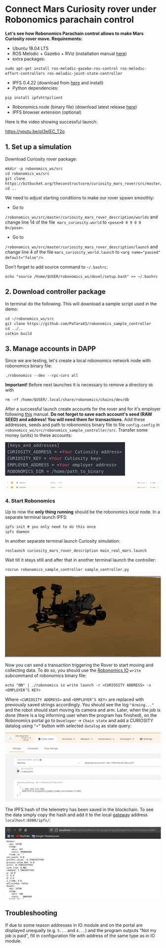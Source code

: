 # Connect Mars Curiosity rover under Robonomics parachain control

**Let's see how Robonomics Parachain control allows to make Mars Curiosity rover move. Requirements:**
- Ubuntu 18.04 LTS
- ROS Melodic + Gazebo + RViz (installation manual [here](http://wiki.ros.org/melodic/Installation))
- extra packages:
```shell
sudo apt-get install ros-melodic-gazebo-ros-control ros-melodic-effort-controllers ros-melodic-joint-state-controller
```
- IPFS 0.4.22 (download from [here](https://dist.ipfs.io/go-ipfs/v0.4.22/go-ipfs_v0.4.22_linux-386.tar.gz) and install)
- Python dependencies:
```
pip install ipfshttpclient
```
- Robonomics node (binary file) (download latest release [here](https://github.com/airalab/robonomics/releases))
- IPFS browser extension (optional)

Here is the video showing successful launch:

https://youtu.be/pl3eIEC_T2o

## 1. Set up a simulation
Download Curiosity rover package:
```
mkdir -p robonomics_ws/src
cd robonomics_ws/src
git clone https://bitbucket.org/theconstructcore/curiosity_mars_rover/src/master/
cd ..
```
We need to adjust starting conditions to make our rover spawn smoothly:
- Go to

`/robonomics_ws/src/master/curiosity_mars_rover_description/worlds` and change line 14 of the file` mars_curiosity.world` to
`<pose>0 0 9 0 0 0</pose>`.

- Go to

`/robonomics_ws/src/master/curiosity_mars_rover_description/launch` and change line 4 of the file `mars_curiosity_world.launch` to
`<arg name="paused" default="false"/>`.

Don’t forget to add source command to `~/.bashrc`:
```
echo "source /home/$USER/robonomics_ws/devel/setup.bash" >> ~/.bashrc
```

## 2. Download controller package
In terminal do the following. This will download a sample script used in the demo:
```
cd ~/robonomics_ws/src
git clone https://github.com/PaTara43/robonomics_sample_controller
cd ../..
catkin build
```

## 3. Manage accounts in DAPP
Since we are testing, let's create a local robonomics network node with robonomics binary file:
```
./robonomics --dev --rpc-cors all
```
**Important!** Before next launches it is necessary to remove a directory `db` with

```
rm -rf /home/$USER/.local/share/robonomics/chains/dev/db
```

After a successful launch create accounts for the rover and for it's employer following [this](/docs/create-account-in-dapp) manual. **Do not forget to save each account's seed (RAW SEED) and address! You will need them for transactions**. Add these addresses, seeds and path to robonomics binary file to file `config.config` in `robonomics_ws/src/robonomics_sample_controller/src`. Transfer some money (units) to these accounts:

![Config](./images/curiosity-demo/config.jpg "Config")

![Balances](./images/curiosity-demo/balances.jpg "Balances")

### 4. Start Robonomics
Up to now the **only thing running** should be the robonomics local node.
In a separate terminal launch IPFS:
```
ipfs init # you only need to do this once
ipfs daemon
```
In another separate terminal launch Curiosity simulation:
```
roslaunch curiosity_mars_rover_description main_real_mars.launch
```
Wait till it stays still and after that in another terminal launch the controller:
```
rosrun robonomics_sample_controller sample_controller.py
```

![Curiosity](./images/curiosity-demo/curiosity.jpg "Curiosity")

Now you can send a transaction triggering the Rover to start moving and collecting data. To do so, you should use the [Robonomics IO](https://wiki.robonomics.network/docs/rio-overview/)  `write` subcommand of robonomics binary file:
```
echo "ON" | ./robonomics io write launch -r <CURIOSITY ADDRESS> -s <EMPLOYER’S KEY>
```
Where `<CURIOSITY ADDRESS>`  and `<EMPLOYER’S KEY>` are replaced with  previously saved strings accordingly.
You should see the log `"Arming..."` and the robot should start moving its camera and arm. Later, when the job is done (there is a log informing user when the program has finished), on the Robonomics portal go to `Developer` -> `Chain state` and add a CURIOSITY datalog using `“+”` button with selected `datalog` as state query:

![Datalog](./images/curiosity-demo/hash_in_chain.jpg "Datalog")

The IPFS hash of the telemetry has been saved in the blockchain. To see the data simply copy the hash and add it to the local [gateway](https://gateway.ipfs.io/ipfs/QmeYYwD4y4DgVVdAzhT7wW5vrvmbKPQj8wcV2pAzjbj886/docs/getting-started/) address `localhost:8080/ipfs/`:

![Voila](./images/curiosity-demo/datalog.jpg "Voila")

## Troubleshooting

If due to some reason addresses in IO module and on the portal are displayed unequally (e.g. `5...` and `4...`) and the program outputs "Not my job is paid", fill in configuration file with address of the same type as in IO module.
